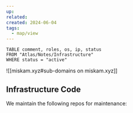 ```yaml
---
up: 
related: 
created: 2024-06-04
tags:
  - map/view
---
```



```dataview
TABLE comment, roles, os, ip, status
FROM "Atlas/Notes/Infrastructure"
WHERE status = "active"
```


![[miskam.xyz#sub-domains on miskam.xyz]]

## Infrastructure Code

We maintain the following repos for maintenance:

